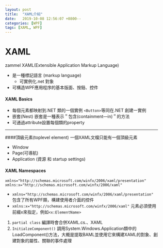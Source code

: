 ```yaml
---
layout: post
title:  "XAML介紹"
date:   2019-10-08 12:56:07 +0800--
categories: [WPF]
tags: [XAML, WPF]  
---
```


# XAML

zammel
XAML(Extensible Application Markup Language) 

- 是一種標記語言 (markup language)
    - 可實例化.net 對象
- 可構造WPF應用程序的基本版面、按鈕、控件

#### XAML Basics

- 每個元素都映射到.NET 類的一個實例
`<Button>`等同在.NET 創建一實例
- 嵌套(Nest)
嵌套是一種表示＂包含(containment—in)＂的方法
- 可通過attribute設置每個類的property

---
####頂級元素(toplevel element)
一個XAML文檔只能有一個頂級元素

- Window
- Page(可導航)
- Application (資源 和 startup settings)

#### XAML Namespaces

```xaml#
xmlns="http://schemas.microsoft.com/winfx/2006/xaml/presentation"
xmlns:x="http://schemas.microsoft.com/winfx/2006/xaml"
```
- `xmlns="http://schemas.microsoft.com/winfx/2006/xaml/presentation"`
包含了所有WPF類，構建使用者介面的控件
- `xmlns:x="http://schemas.microsoft.com/winfx/2006/xaml"` 
元素必須使用前綴x來指定，例如`<x:ElementName>`

1. `partial class`  編譯時會合併XAML.cs.、XAML
2. `InitialzeComponent()` 調用System.Windows.Application類中的LoadComponent()方法，大概是提取BAML並使用它來構建XAML的對象、創建對象的屬性、關聯的事件處理

